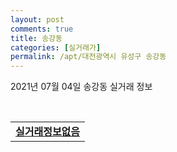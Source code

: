 ```yaml
---
layout: post
comments: true
title: 송강동
categories: [실거래가]
permalink: /apt/대전광역시 유성구 송강동
---
```


2021년 07월 04일 송강동 실거래 정보

<script type="text/javascript">
  google.charts.load('current', {'packages':['corechart']});
  google.charts.setOnLoadCallback(drawChart);

  function drawChart() {
    var data = google.visualization.arrayToDataTable([['거래일', '매매', '전월세', '전매'], ['20-07', 39, 51, 0], ['20-08', 30, 51, 0], ['20-09', 35, 46, 0], ['20-10', 64, 52, 0], ['20-11', 87, 33, 0], ['20-12', 116, 47, 0], ['21-01', 62, 47, 0], ['21-02', 74, 50, 0], ['21-03', 85, 49, 0], ['21-04', 64, 44, 0], ['21-05', 69, 33, 0], ['21-06', 41, 33, 0]]);

    var options = {
      title: '최근 유형별 거래량 추이',
      legend: { position: 'bottom' }
    };

    var chart = new google.visualization.LineChart(document.getElementById('columnchart_material'));
    chart.draw(data, (options));
  }
</script>

<div id="columnchart_material" style="width: 95%; margin-left: -35px; display: block"></div>
<br>
<table>
  <tr>
    <td colspan="4" style="font-weight: bold;"><a href="https://search.naver.com/search.naver?query=송강동 실거래정보없음">실거래정보없음</a></td>
  </tr>
    
</table>
    